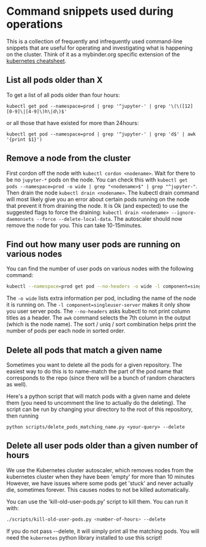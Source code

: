 # Command snippets used during operations

This is a collection of frequently and infrequently used command-line snippets
that are useful for operating and investigating what is happening on the
cluster. Think of it as a mybinder.org specific extension of the [kubernetes
cheatsheet](https://kubernetes.io/docs/reference/kubectl/cheatsheet/).


## List all pods older than X

To get a list of all pods older than four hours:
```
kubectl get pod --namespace=prod | grep '^jupyter-' | grep '\(\([12][0-9]\|[4-9]\)h\|d\)$'
```

or all those that have existed for more than 24hours:
```
kubectl get pod --namespace=prod | grep '^jupyter-' | grep 'd$' | awk '{print $1}')
```


## Remove a node from the cluster

First cordon off the node with `kubectl cordon <nodename>`.
Wait for there to be no `jupyter-*` pods on the node. You can check this with
`kubectl get pods --namespace=prod -o wide | grep "<nodename>$" | grep "^jupyter-"`.
Then drain the node `kubectl drain <nodename>`. The kubectl drain command will
most likely give you an error about certain pods running on the node that
prevent it from draining the node. It is Ok (and expected) to use the suggested
flags to force the draining: `kubectl drain <nodename> --ignore-daemonsets --force --delete-local-data`. The autoscaler should now remove the  node for you.
This can take 10-15minutes.

## Find out how many user pods are running on various nodes

You can find the number of user pods on various nodes with the following command:

```bash
kubectl --namespace=prod get pod --no-headers -o wide -l component=singleuser-server | awk '{ print $7; }' | sort | uniq -c | sort -n
```

The `-o wide` lists extra information per pod, including the name of the node it is
running on. The `-l component=singleuser-server` makes it only show you user server
pods. The `--no-headers` asks kubectl to not print column titles as a header.
The `awk` command selects the 7th column in the output (which is the node name).
The sort / uniq / sort combination helps print the number of pods per each node in
sorted order.

## Delete all pods that match a given name

Sometimes you want to delete all the pods for a given repository. The easiest
way to do this is to name-match the part of the pod name that corresponds to
the repo (since there will be a bunch of random characters as well).

Here's a python script that will match pods with a given name and delete them
(you need to uncomment the line to actually do the deleting). The script can
be run by changing your directory to the root of this repository, then running

```
python scripts/delete_pods_matching_name.py <your-query> --delete
```

## Delete all user pods older than a given number of hours

We use the Kubernetes cluster autoscaler, which
removes nodes from the kubernetes cluster when they have
been 'empty' for more than 10 minutes However, we
have issues where some pods get 'stuck' and never actually
die, sometimes forever. This causes nodes to not be
killed automatically.

You can use the 'kill-old-user-pods.py' script to kill them. You can run it with:

```bash
./scripts/kill-old-user-pods.py <number-of-hours> --delete
```

If you do not pass --delete, it will simply print all the matching pods.
You will need the `kubernetes` python library installed to use this script!